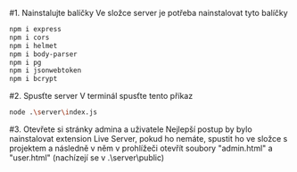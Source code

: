 #1. Nainstalujte balíčky
Ve složce server je potřeba nainstalovat tyto balíčky
```bash
npm i express
npm i cors
npm i helmet
npm i body-parser
npm i pg
npm i jsonwebtoken
npm i bcrypt
```
#2. Spusťte server
V terminál spusťte tento příkaz
```bash
node .\server\index.js
```
#3. Otevřete si stránky admina a uživatele
Nejlepší postup by bylo nainstalovat extension Live Server, pokud ho nemáte, spustit ho ve složce s projektem a následně v něm v prohlížeči otevřít soubory "admin.html" a "user.html" (nachízejí se v .\server\public)
